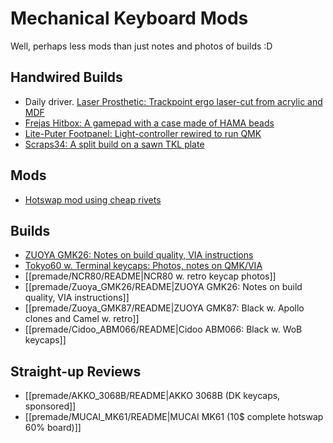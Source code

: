 # Mechanical Keyboard Mods

Well, perhaps less mods than just notes and photos of builds :D

## Handwired Builds
- Daily driver. [Laser Prosthetic: Trackpoint ergo laser-cut from acrylic and MDF](homemade/LaserProsthetic/README.md)
- [Frejas Hitbox: A gamepad with a case made of HAMA beads](homemade/FrejasHitbox/README.md)
- [Lite-Puter Footpanel: Light-controller rewired to run QMK](homemade/LitePuter/README.md)
- [Scraps34: A split build on a sawn TKL plate](homemade/Scraps34/README.md)

## Mods
- [Hotswap mod using cheap rivets](mods/rivet_hotswap/README.md)

## Builds
- [ZUOYA GMK26: Notes on build quality, VIA instructions](premade/Zuoya_GMK26/README.md)
- [Tokyo60 w. Terminal keycaps: Photos, notes on QMK/VIA](Tokyo60/README.md)
- [[premade/NCR80/README|NCR80 w. retro keycap photos]]
- [[premade/Zuoya_GMK26/README|ZUOYA GMK26: Notes on build quality, VIA instructions]]
- [[premade/Zuoya_GMK87/README|ZUOYA GMK87: Black w. Apollo clones and Camel w. retro]]
- [[premade/Cidoo_ABM066/README|Cidoo ABM066: Black w. WoB keycaps]]

## Straight-up Reviews
- [[premade/AKKO_3068B/README|AKKO 3068B (DK keycaps, sponsored]]
- [[premade/MUCAI_MK61/README|MUCAI MK61 (10$ complete hotswap 60% board)]]

